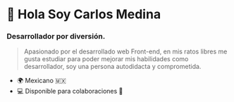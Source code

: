 👋 Hola Soy Carlos Medina
==============================

### Desarrollador por diversión. 
> Apasionado por el desarrollado web Front-end, en mis ratos libres me gusta estudiar para poder mejorar mis habilidades como desarrollador, soy una persona autodidacta y comprometida.
* 🌍  Mexicano 🇲🇽
* 💻 Disponible para colaboraciones 🤙


<br />





